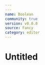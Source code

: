 ```yaml
---
---
name: Boolean
community: true
version: v0.0.0
source: Fancy
category: editor
---
```


# Untitled
